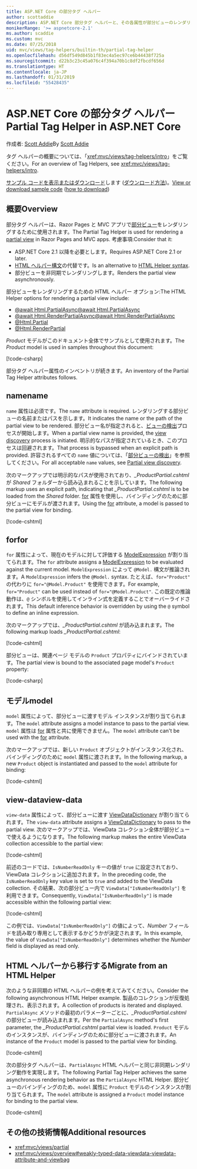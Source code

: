```yaml
---
title: ASP.NET Core の部分タグ ヘルパー
author: scottaddie
description: ASP.NET Core 部分タグ ヘルパーと、その各属性が部分ビューのレンダリングにおいて果たす役割について説明します。
monikerRange: '>= aspnetcore-2.1'
ms.author: scaddie
ms.custom: mvc
ms.date: 07/25/2018
uid: mvc/views/tag-helpers/builtin-th/partial-tag-helper
ms.openlocfilehash: d56df549d845b1f83ec4a5ec97ce6b44438f725a
ms.sourcegitcommit: d22b3c23c45a076c4f394a70b1c8df2fbcdf656d
ms.translationtype: HT
ms.contentlocale: ja-JP
ms.lasthandoff: 01/31/2019
ms.locfileid: "55428435"
---
```

# <a name="partial-tag-helper-in-aspnet-core"></a><span data-ttu-id="f1348-103">ASP.NET Core の部分タグ ヘルパー</span><span class="sxs-lookup"><span data-stu-id="f1348-103">Partial Tag Helper in ASP.NET Core</span></span>

<span data-ttu-id="f1348-104">作成者: [Scott Addie](https://github.com/scottaddie)</span><span class="sxs-lookup"><span data-stu-id="f1348-104">By [Scott Addie](https://github.com/scottaddie)</span></span>

<span data-ttu-id="f1348-105">タグ ヘルパーの概要については、「<xref:mvc/views/tag-helpers/intro>」をご覧ください。</span><span class="sxs-lookup"><span data-stu-id="f1348-105">For an overview of Tag Helpers, see <xref:mvc/views/tag-helpers/intro>.</span></span>

<span data-ttu-id="f1348-106">[サンプル コードを表示またはダウンロード](https://github.com/aspnet/Docs/tree/master/aspnetcore/mvc/views/tag-helpers/built-in/samples)します ([ダウンロード方法](xref:index#how-to-download-a-sample))。</span><span class="sxs-lookup"><span data-stu-id="f1348-106">[View or download sample code](https://github.com/aspnet/Docs/tree/master/aspnetcore/mvc/views/tag-helpers/built-in/samples) ([how to download](xref:index#how-to-download-a-sample))</span></span>

## <a name="overview"></a><span data-ttu-id="f1348-107">概要</span><span class="sxs-lookup"><span data-stu-id="f1348-107">Overview</span></span>

<span data-ttu-id="f1348-108">部分タグ ヘルパーは、Razor Pages と MVC アプリで[部分ビュー](xref:mvc/views/partial)をレンダリングするために使用されます。</span><span class="sxs-lookup"><span data-stu-id="f1348-108">The Partial Tag Helper is used for rendering a [partial view](xref:mvc/views/partial) in Razor Pages and MVC apps.</span></span> <span data-ttu-id="f1348-109">考慮事項:</span><span class="sxs-lookup"><span data-stu-id="f1348-109">Consider that it:</span></span>

* <span data-ttu-id="f1348-110">ASP.NET Core 2.1 以降を必要とします。</span><span class="sxs-lookup"><span data-stu-id="f1348-110">Requires ASP.NET Core 2.1 or later.</span></span>
* <span data-ttu-id="f1348-111">[HTML ヘルパー構文](xref:mvc/views/partial#reference-a-partial-view)の代替です。</span><span class="sxs-lookup"><span data-stu-id="f1348-111">Is an alternative to [HTML Helper syntax](xref:mvc/views/partial#reference-a-partial-view).</span></span>
* <span data-ttu-id="f1348-112">部分ビューを非同期でレンダリングします。</span><span class="sxs-lookup"><span data-stu-id="f1348-112">Renders the partial view asynchronously.</span></span>

<span data-ttu-id="f1348-113">部分ビューをレンダリングするための HTML ヘルパー オプション:</span><span class="sxs-lookup"><span data-stu-id="f1348-113">The HTML Helper options for rendering a partial view include:</span></span>

* [<span data-ttu-id="f1348-114">@await Html.PartialAsync</span><span class="sxs-lookup"><span data-stu-id="f1348-114">@await Html.PartialAsync</span></span>](/dotnet/api/microsoft.aspnetcore.mvc.rendering.htmlhelperpartialextensions.partialasync)
* [<span data-ttu-id="f1348-115">@await Html.RenderPartialAsync</span><span class="sxs-lookup"><span data-stu-id="f1348-115">@await Html.RenderPartialAsync</span></span>](/dotnet/api/microsoft.aspnetcore.mvc.rendering.htmlhelperpartialextensions.renderpartialasync)
* [@Html.Partial](/dotnet/api/microsoft.aspnetcore.mvc.rendering.htmlhelperpartialextensions.partial)
* [@Html.RenderPartial](/dotnet/api/microsoft.aspnetcore.mvc.rendering.htmlhelperpartialextensions.renderpartial)

<span data-ttu-id="f1348-116">*Product* モデルがこのドキュメント全体でサンプルとして使用されます。</span><span class="sxs-lookup"><span data-stu-id="f1348-116">The *Product* model is used in samples throughout this document:</span></span>

[!code-csharp[](samples/TagHelpersBuiltIn/Models/Product.cs)]

<span data-ttu-id="f1348-117">部分タグ ヘルパー属性のインベントリが続きます。</span><span class="sxs-lookup"><span data-stu-id="f1348-117">An inventory of the Partial Tag Helper attributes follows.</span></span>

## <a name="name"></a><span data-ttu-id="f1348-118">name</span><span class="sxs-lookup"><span data-stu-id="f1348-118">name</span></span>

<span data-ttu-id="f1348-119">`name` 属性は必須です。</span><span class="sxs-lookup"><span data-stu-id="f1348-119">The `name` attribute is required.</span></span> <span data-ttu-id="f1348-120">レンダリングする部分ビューの名前またはパスを示します。</span><span class="sxs-lookup"><span data-stu-id="f1348-120">It indicates the name or the path of the partial view to be rendered.</span></span> <span data-ttu-id="f1348-121">部分ビュー名が指定されると、[ビューの検出](xref:mvc/views/overview#view-discovery)プロセスが開始します。</span><span class="sxs-lookup"><span data-stu-id="f1348-121">When a partial view name is provided, the [view discovery](xref:mvc/views/overview#view-discovery) process is initiated.</span></span> <span data-ttu-id="f1348-122">明示的なパスが指定されているとき、このプロセスは回避されます。</span><span class="sxs-lookup"><span data-stu-id="f1348-122">That process is bypassed when an explicit path is provided.</span></span> <span data-ttu-id="f1348-123">許容されるすべての `name` 値については、「[部分ビューの検出](xref:mvc/views/partial#partial-view-discovery)」を参照してください。</span><span class="sxs-lookup"><span data-stu-id="f1348-123">For all acceptable `name` values, see [Partial view discovery](xref:mvc/views/partial#partial-view-discovery).</span></span>

<span data-ttu-id="f1348-124">次のマークアップでは明示的なパスが使用されており、*_ProductPartial.cshtml* が *Shared* フォルダーから読み込まれることを示しています。</span><span class="sxs-lookup"><span data-stu-id="f1348-124">The following markup uses an explicit path, indicating that *_ProductPartial.cshtml* is to be loaded from the *Shared* folder.</span></span> <span data-ttu-id="f1348-125">[for](#for) 属性を使用し、バインディングのために部分ビューにモデルが渡されます。</span><span class="sxs-lookup"><span data-stu-id="f1348-125">Using the [for](#for) attribute, a model is passed to the partial view for binding.</span></span>

[!code-cshtml[](samples/TagHelpersBuiltIn/Pages/Product.cshtml?name=snippet_Name)]

## <a name="for"></a><span data-ttu-id="f1348-126">for</span><span class="sxs-lookup"><span data-stu-id="f1348-126">for</span></span>

<span data-ttu-id="f1348-127">`for` 属性によって、現在のモデルに対して評価する [ModelExpression](/dotnet/api/microsoft.aspnetcore.mvc.viewfeatures.modelexpression) が割り当てられます。</span><span class="sxs-lookup"><span data-stu-id="f1348-127">The `for` attribute assigns a [ModelExpression](/dotnet/api/microsoft.aspnetcore.mvc.viewfeatures.modelexpression) to be evaluated against the current model.</span></span> <span data-ttu-id="f1348-128">`ModelExpression` によって `@Model.` 構文が推論されます。</span><span class="sxs-lookup"><span data-stu-id="f1348-128">A `ModelExpression` infers the `@Model.` syntax.</span></span> <span data-ttu-id="f1348-129">たとえば、`for="Product"` の代わりに `for="@Model.Product"` を使用できます。</span><span class="sxs-lookup"><span data-stu-id="f1348-129">For example, `for="Product"` can be used instead of `for="@Model.Product"`.</span></span> <span data-ttu-id="f1348-130">この既定の推論動作は、`@` シンボルを使用してインライン式を定義することでオーバーライドされます。</span><span class="sxs-lookup"><span data-stu-id="f1348-130">This default inference behavior is overridden by using the `@` symbol to define an inline expression.</span></span>

<span data-ttu-id="f1348-131">次のマークアップでは、*_ProductPartial.cshtml* が読み込まれます。</span><span class="sxs-lookup"><span data-stu-id="f1348-131">The following markup loads *_ProductPartial.cshtml*:</span></span>

[!code-cshtml[](samples/TagHelpersBuiltIn/Pages/Product.cshtml?name=snippet_For)]

<span data-ttu-id="f1348-132">部分ビューは、関連ページ モデルの `Product` プロパティにバインドされています。</span><span class="sxs-lookup"><span data-stu-id="f1348-132">The partial view is bound to the associated page model's `Product` property:</span></span>

[!code-csharp[](samples/TagHelpersBuiltIn/Pages/Product.cshtml.cs?highlight=8)]

## <a name="model"></a><span data-ttu-id="f1348-133">モデル</span><span class="sxs-lookup"><span data-stu-id="f1348-133">model</span></span>

<span data-ttu-id="f1348-134">`model` 属性によって、部分ビューに渡すモデル インスタンスが割り当てられます。</span><span class="sxs-lookup"><span data-stu-id="f1348-134">The `model` attribute assigns a model instance to pass to the partial view.</span></span> <span data-ttu-id="f1348-135">`model` 属性は [for](#for) 属性と共に使用できません。</span><span class="sxs-lookup"><span data-stu-id="f1348-135">The `model` attribute can't be used with the [for](#for) attribute.</span></span>

<span data-ttu-id="f1348-136">次のマークアップでは、新しい `Product` オブジェクトがインスタンス化され、バインディングのために `model` 属性に渡されます。</span><span class="sxs-lookup"><span data-stu-id="f1348-136">In the following markup, a new `Product` object is instantiated and passed to the `model` attribute for binding:</span></span>

[!code-cshtml[](samples/TagHelpersBuiltIn/Pages/Product.cshtml?name=snippet_Model)]

## <a name="view-data"></a><span data-ttu-id="f1348-137">view-data</span><span class="sxs-lookup"><span data-stu-id="f1348-137">view-data</span></span>

<span data-ttu-id="f1348-138">`view-data` 属性によって、部分ビューに渡す [ViewDataDictionary](/dotnet/api/microsoft.aspnetcore.mvc.viewfeatures.viewdatadictionary) が割り当てられます。</span><span class="sxs-lookup"><span data-stu-id="f1348-138">The `view-data` attribute assigns a [ViewDataDictionary](/dotnet/api/microsoft.aspnetcore.mvc.viewfeatures.viewdatadictionary) to pass to the partial view.</span></span> <span data-ttu-id="f1348-139">次のマークアップでは、ViewData コレクション全体が部分ビューで使えるようになります。</span><span class="sxs-lookup"><span data-stu-id="f1348-139">The following markup makes the entire ViewData collection accessible to the partial view:</span></span>

[!code-cshtml[](samples/TagHelpersBuiltIn/Pages/Product.cshtml?name=snippet_ViewData&highlight=5-)]

<span data-ttu-id="f1348-140">前述のコードでは、`IsNumberReadOnly` キーの値が `true` に設定されており、ViewData コレクションに追加されます。</span><span class="sxs-lookup"><span data-stu-id="f1348-140">In the preceding code, the `IsNumberReadOnly` key value is set to `true` and added to the ViewData collection.</span></span> <span data-ttu-id="f1348-141">その結果、次の部分ビュー内で `ViewData["IsNumberReadOnly"]` を利用できます。</span><span class="sxs-lookup"><span data-stu-id="f1348-141">Consequently, `ViewData["IsNumberReadOnly"]` is made accessible within the following partial view:</span></span>

[!code-cshtml[](samples/TagHelpersBuiltIn/Pages/Shared/_ProductViewDataPartial.cshtml?highlight=5)]

<span data-ttu-id="f1348-142">この例では、`ViewData["IsNumberReadOnly"]` の値によって、*Number* フィールドを読み取り専用として表示するかどうかが決定されます。</span><span class="sxs-lookup"><span data-stu-id="f1348-142">In this example, the value of `ViewData["IsNumberReadOnly"]` determines whether the *Number* field is displayed as read only.</span></span>

## <a name="migrate-from-an-html-helper"></a><span data-ttu-id="f1348-143">HTML ヘルパーから移行する</span><span class="sxs-lookup"><span data-stu-id="f1348-143">Migrate from an HTML Helper</span></span>

<span data-ttu-id="f1348-144">次のような非同期の HTML ヘルパーの例を考えてみてください。</span><span class="sxs-lookup"><span data-stu-id="f1348-144">Consider the following asynchronous HTML Helper example.</span></span> <span data-ttu-id="f1348-145">製品のコレクションが反復処理され、表示されます。</span><span class="sxs-lookup"><span data-stu-id="f1348-145">A collection of products is iterated and displayed.</span></span> <span data-ttu-id="f1348-146">`PartialAsync` メソッドの最初のパラメーターごとに、*_ProductPartial.cshtml* の部分ビューが読み込まれます。</span><span class="sxs-lookup"><span data-stu-id="f1348-146">Per the `PartialAsync` method's first parameter, the *_ProductPartial.cshtml* partial view is loaded.</span></span> <span data-ttu-id="f1348-147">`Product` モデルのインスタンスが、バインディングのために部分ビューに渡されます。</span><span class="sxs-lookup"><span data-stu-id="f1348-147">An instance of the `Product` model is passed to the partial view for binding.</span></span>

[!code-cshtml[](samples/TagHelpersBuiltIn/Pages/Products.cshtml?name=snippet_HtmlHelper&highlight=3)]

<span data-ttu-id="f1348-148">次の部分タグ ヘルパーは、`PartialAsync` HTML ヘルパーと同じ非同期レンダリング動作を実現します。</span><span class="sxs-lookup"><span data-stu-id="f1348-148">The following Partial Tag Helper achieves the same asynchronous rendering behavior as the `PartialAsync` HTML Helper.</span></span> <span data-ttu-id="f1348-149">部分ビューのバインディングのため、`model` 属性に `Product` モデルのインスタンスが割り当てられます。</span><span class="sxs-lookup"><span data-stu-id="f1348-149">The `model` attribute is assigned a `Product` model instance for binding to the partial view.</span></span>

[!code-cshtml[](samples/TagHelpersBuiltIn/Pages/Products.cshtml?name=snippet_TagHelper&highlight=3)]

## <a name="additional-resources"></a><span data-ttu-id="f1348-150">その他の技術情報</span><span class="sxs-lookup"><span data-stu-id="f1348-150">Additional resources</span></span>

* <xref:mvc/views/partial>
* <xref:mvc/views/overview#weakly-typed-data-viewdata-viewdata-attribute-and-viewbag>
